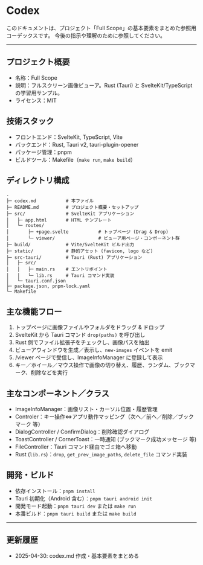 # Codex

このドキュメントは、プロジェクト「Full Scope」の基本要素をまとめた参照用コーデックスです。
今後の指示や理解のために参照してください。

---

## プロジェクト概要
- 名称：Full Scope
- 説明：フルスクリーン画像ビューア。Rust (Tauri) と SvelteKit/TypeScript の学習用サンプル。
- ライセンス：MIT

## 技術スタック
- フロントエンド：SvelteKit, TypeScript, Vite
- バックエンド：Rust, Tauri v2, tauri-plugin-opener
- パッケージ管理：pnpm
- ビルドツール：Makefile（`make run`, `make build`）

## ディレクトリ構成
```
.
├─ codex.md           # 本ファイル
├─ README.md          # プロジェクト概要・セットアップ
├─ src/               # SvelteKit アプリケーション
│   ├─ app.html       # HTML テンプレート
│   └─ routes/
│       ├─ +page.svelte           # トップページ (Drag & Drop)
│       └─ viewer/                # ビューア用ページ・コンポーネント群
├─ build/             # Vite/SvelteKit ビルド出力
├─ static/            # 静的アセット (favicon, logo など)
├─ src-tauri/         # Tauri (Rust) アプリケーション
│   ├─ src/
│   │   ├─ main.rs    # エントリポイント
│   │   └─ lib.rs     # Tauri コマンド実装
│   └─ tauri.conf.json
├─ package.json, pnpm-lock.yaml
└─ Makefile
```

## 主な機能フロー
1. トップページに画像ファイルやフォルダをドラッグ & ドロップ
2. SvelteKit から Tauri コマンド `drop(paths)` を呼び出し
3. Rust 側でファイル拡張子をチェックし、画像パスを抽出
4. ビューアウィンドウを生成／表示し、`new-images` イベントを emit
5. /viewer ページで受信し、ImageInfoManager に登録して表示
6. キー／ホイール／マウス操作で画像の切り替え、履歴、ランダム、ブックマーク、削除などを実行

## 主なコンポーネント／クラス
- ImageInfoManager：画像リスト・カーソル位置・履歴管理
- Controler：キー操作⇔アプリ動作マッピング（次へ／前へ／削除／ブックマーク 等）
- DialogController / ConfirmDialog：削除確認ダイアログ
- ToastController / CornerToast：一時通知 (ブックマーク成功メッセージ 等)
- FileController：Tauri コマンド経由でゴミ箱へ移動
- Rust (`lib.rs`)：`drop`, `get_prev_image_paths`, `delete_file` コマンド実装

## 開発・ビルド
- 依存インストール：`pnpm install`
- Tauri 初期化（Android 含む）：`pnpm tauri android init`
- 開発モード起動：`pnpm tauri dev` または `make run`
- 本番ビルド：`pnpm tauri build` または `make build`

---
## 更新履歴
- 2025-04-30: codex.md 作成・基本要素をまとめる